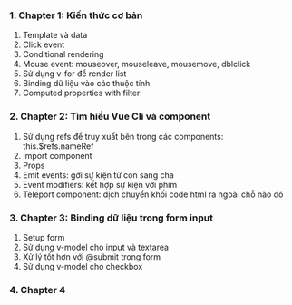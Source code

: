 ### 1. Chapter 1: Kiến thức cơ bản
1. Template và data
2. Click event
3. Conditional rendering
4. Mouse event: mouseover, mouseleave, mousemove, dblclick
5. Sử dụng v-for để render list
6. Binding dữ liệu vào các thuộc tính
7. Computed properties with filter
### 2. Chapter 2: Tìm hiểu Vue Cli và component
1. Sử dụng refs để truy xuất bên trong các components: this.$refs.nameRef
2. Import component 
3. Props
4. Emit events: gởi sự kiện từ con sang cha
5. Event modifiers: kết hợp sự kiện với phím
6. Teleport component: dịch chuyển khối code html ra ngoài chỗ nào đó
### 3. Chapter 3: Binding dữ liệu trong form input
1. Setup form
2. Sử dụng v-model cho input và textarea
3. Xử lý tốt hơn với @submit trong form
3. Sử dụng v-model cho checkbox
### 4. Chapter 4
